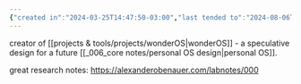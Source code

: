 ```yaml
---
{"created in":"2024-03-25T14:47:50-03:00","last tended to":"2024-08-06T16:00:52-03:00","tags":["person","🌱","OSdesign","lab","knowledgemanagement"],"relevance score":89,"dg-publish":true,"permalink":"/people/references/alexander-obenauer/","dgPassFrontmatter":true,"created":"2024-03-25T14:47:50.340-03:00","updated":"2024-08-18T22:16:33.106-03:00"}
---
```


creator of [[projects & tools/projects/wonderOS\|wonderOS]] - a speculative design for a future [[_006_core notes/personal OS design\|personal OS]].

great research notes: https://alexanderobenauer.com/labnotes/000